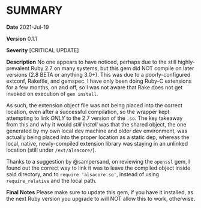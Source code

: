 # SUMMARY #

**Date**
2021-Jul-19

**Version**
0.1.1

**Severity**
[CRITICAL UPDATE]

**Description**
No one appears to have noticed, perhaps due to the still highly-prevalent Ruby 2.7 on many systems, but this gem did NOT compile on later versions (2.8 BETA or anything 3.0+). This was due to a poorly-configured extconf, Rakefile, and gemspec. I have only been doing Ruby-C extensions for a few months, on and off, so I was not aware that Rake does not get invoked on execution of ``gem install``.

As such, the extension object file was not being placed into the correct location, even after a successful compilation, so the wrapper kept attempting to link _ONLY_ to the 2.7 version of the ``.so``. The key takeaway from this and why it would _still install_ was that the shared object, the one generated by my own local dev machine and older dev environment, was actually being placed into the proper location as a static dep, whereas the local, native, newly-compiled extension library was staying in an unlinked location (still under ``/ext/alsacore/``).

Thanks to a suggestion by @sampersand, on reviewing the ``openssl`` gem, I found out the correct way to link it was to leave the compiled object inside said directory, and to ``require 'alsacore.so'``, instead of using ``require_relative`` and the local path.

**Final Notes**
Please make sure to update this gem, if you have it installed, as the next Ruby version you upgrade to will NOT allow this to work, otherwise.